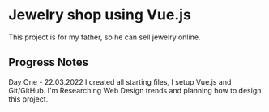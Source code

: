 # Jewelry shop using Vue.js

This project is for my father, so he can sell jewelry online.

## Progress Notes

Day One - 22.03.2022
I created all starting files, I setup Vue.js and Git/GitHub.
I'm Researching Web Design trends and planning how to design this project.